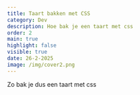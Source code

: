 ```yaml
---
title: Taart bakken met CSS
category: Dev
description: Hoe bak je een taart met css
order: 2
main: true
highlight: false
visible: true
date: 26-2-2025
image: /img/cover2.png
---
```


Zo bak je dus een taart met css